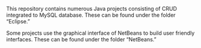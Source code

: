 This repository contains numerous Java projects consisting of CRUD integrated to MySQL database. These can be found under the folder “Eclipse.”

Some projects use the graphical interface of NetBeans to build user friendly interfaces. These can be found under the folder “NetBeans.”
